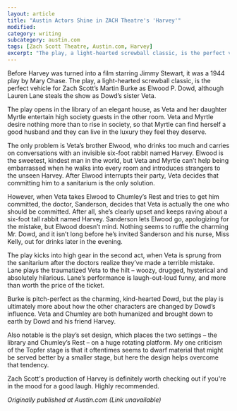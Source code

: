 ```yaml
---
layout: article
title: "Austin Actors Shine in ZACH Theatre's 'Harvey'"
modified:
category: writing
subcategory: austin.com
tags: [Zach Scott Theatre, Austin.com, Harvey]
excerpt: "The play, a light-hearted screwball classic, is the perfect vehicle for Zach Scott’s Martin Burke as Elwood P. Dowd, although Lauren Lane steals the show as Dowd’s sister Veta."
---
```


Before Harvey was turned into a film starring Jimmy Stewart, it was a 1944 play by Mary Chase. The play, a light-hearted screwball classic, is the perfect vehicle for Zach Scott’s Martin Burke as Elwood P. Dowd, although Lauren Lane steals the show as Dowd’s sister Veta.
 
The play opens in the library of an elegant house, as Veta and her daughter Myrtle entertain high society guests in the other room. Veta and Myrtle desire nothing more than to rise in society, so that Myrtle can find herself a good husband and they can live in the luxury they feel they deserve.

The only problem is Veta’s brother Elwood, who drinks too much and carries on conversations with an invisible six-foot rabbit named Harvey. Elwood is the sweetest, kindest man in the world, but Veta and Myrtle can’t help being embarrassed when he walks into every room and introduces strangers to the unseen Harvey. After Elwood interrupts their party, Veta decides that committing him to a sanitarium is the only solution.

However, when Veta takes Elwood to Chumley’s Rest and tries to get him committed, the doctor, Sanderson, decides that Veta is actually the one who should be committed. After all, she’s clearly upset and keeps raving about a six-foot tall rabbit named Harvey. Sanderson lets Elwood go, apologizing for the mistake, but Elwood doesn’t mind. Nothing seems to ruffle the charming Mr. Dowd, and it isn’t long before he’s invited Sanderson and his nurse, Miss Kelly, out for drinks later in the evening.

The play kicks into high gear in the second act, when Veta is sprung from the sanitarium after the doctors realize they’ve made a terrible mistake. Lane plays the traumatized Veta to the hilt – woozy, drugged, hysterical and absolutely hilarious. Lane’s performance is laugh-out-loud funny, and more than worth the price of the ticket.

Burke is pitch-perfect as the charming, kind-hearted Dowd, but the play is ultimately more about how the other characters are changed by Dowd’s influence. Veta and Chumley are both humanized and brought down to earth by Dowd and his friend Harvey.

Also notable is the play’s set design, which places the two settings – the library and Chumley’s Rest – on a huge rotating platform. My one criticism of the Topfer stage is that it oftentimes seems to dwarf material that might be served better by a smaller stage, but here the design helps overcome that tendency.

Zach Scott's production of Harvey is definitely worth checking out if you're in the mood for a good laugh. Highly recommended.

*Originally published at Austin.com (Link unavailable)*